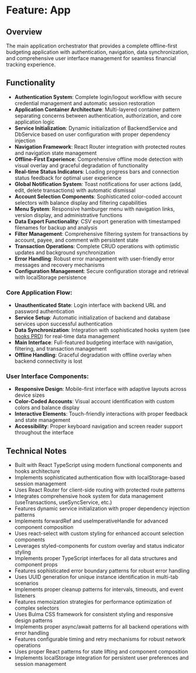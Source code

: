 # Feature: App

## Overview

The main application orchestrator that provides a complete offline-first budgeting application with authentication, navigation, data synchronization, and comprehensive user interface management for seamless financial tracking experience.

## Functionality

- **Authentication System**: Complete login/logout workflow with secure credential management and automatic session restoration
- **Application Container Architecture**: Multi-layered container pattern separating concerns between authentication, authorization, and core application logic
- **Service Initialization**: Dynamic initialization of BackendService and DbService based on user configuration with proper dependency injection
- **Navigation Framework**: React Router integration with protected routes and navigation state management
- **Offline-First Experience**: Comprehensive offline mode detection with visual overlay and graceful degradation of functionality
- **Real-time Status Indicators**: Loading progress bars and connection status feedback for optimal user experience
- **Global Notification System**: Toast notifications for user actions (add, edit, delete transactions) with automatic dismissal
- **Account Selection Components**: Sophisticated color-coded account selectors with balance display and filtering capabilities
- **Menu System**: Responsive hamburger menu with navigation links, version display, and administrative functions
- **Data Export Functionality**: CSV export generation with timestamped filenames for backup and analysis
- **Filter Management**: Comprehensive filtering system for transactions by account, payee, and comment with persistent state
- **Transaction Operations**: Complete CRUD operations with optimistic updates and background synchronization
- **Error Handling**: Robust error management with user-friendly error messages and recovery mechanisms
- **Configuration Management**: Secure configuration storage and retrieval with localStorage persistence

### Core Application Flow:

- **Unauthenticated State**: Login interface with backend URL and password authentication
- **Service Setup**: Automatic initialization of backend and database services upon successful authentication
- **Data Synchronization**: Integration with sophisticated hooks system (see [hooks PRD](./hooks/prd.md)) for real-time data management
- **Main Interface**: Full-featured budgeting interface with navigation, filtering, and transaction management
- **Offline Handling**: Graceful degradation with offline overlay when backend connectivity is lost

### User Interface Components:

- **Responsive Design**: Mobile-first interface with adaptive layouts across device sizes
- **Color-Coded Accounts**: Visual account identification with custom colors and balance display
- **Interactive Elements**: Touch-friendly interactions with proper feedback and state management
- **Accessibility**: Proper keyboard navigation and screen reader support throughout the interface

## Technical Notes

- Built with React TypeScript using modern functional components and hooks architecture
- Implements sophisticated authentication flow with localStorage-based session management
- Uses React Router for client-side routing with protected route patterns
- Integrates comprehensive hook system for data management (useTransactions, useSyncService, etc.)
- Features dynamic service initialization with proper dependency injection patterns
- Implements forwardRef and useImperativeHandle for advanced component composition
- Uses react-select with custom styling for enhanced account selection components
- Leverages styled-components for custom overlay and status indicator styling
- Implements proper TypeScript interfaces for all data structures and component props
- Features sophisticated error boundary patterns for robust error handling
- Uses UUID generation for unique instance identification in multi-tab scenarios
- Implements proper cleanup patterns for intervals, timeouts, and event listeners
- Features memoization strategies for performance optimization of complex selectors
- Uses Bulma CSS framework for consistent styling and responsive design patterns
- Implements proper async/await patterns for all backend operations with error handling
- Features configurable timing and retry mechanisms for robust network operations
- Uses proper React patterns for state lifting and component composition
- Implements localStorage integration for persistent user preferences and session management
